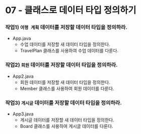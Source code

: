# 07 - 클래스로 데이터 타입 정의하기

### 작업1) `여행 계획` 데이터를 저장할 데이터 타입을 정의하라.

- App.java
    - 수업 데이터를 저장할 새 데이터 타입을 정의한다.
    - TravelPlan 클래스를 사용하여 수업 데이터를 다룬다.

### 작업2) `회원` 데이터를 저장할 데이터 타입을 정의하라.

- App2.java
    - 회원 데이터를 저장할 새 데이터 타입을 정의한다.
    - Member 클래스를 사용하여 회원 데이터를 다룬다.

### 작업3) `게시글` 데이터를 저장할 데이터 타입을 정의하라.

- App3.java
    - 게시글 데이터를 저장할 새 데이터 타입을 정의한다.
    - Board 클래스를 사용하여 게시글 데이터를 다룬다.
